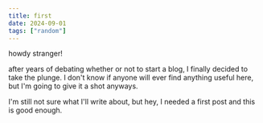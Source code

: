```yaml
---
title: first
date: 2024-09-01
tags: ["random"]
---
```


howdy stranger!

after years of debating whether or not to start a blog, I finally decided to take the plunge.
I don't know if anyone will ever find anything useful here, but I'm going to give it a shot anyways.

I'm still not sure what I'll write about, but hey, I needed a first post and this is good enough.
